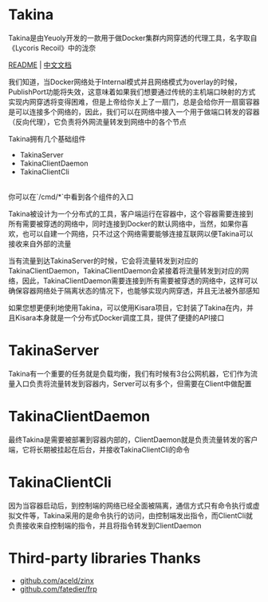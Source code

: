 # Takina
Takina是由Yeuoly开发的一款用于做Docker集群内网穿透的代理工具，名字取自《Lycoris Recoil》中的泷奈<br>

[README](README.md) | [中文文档](README_cn.md)

我们知道，当Docker网络处于Internal模式并且网络模式为overlay的时候，PublishPort功能将失效，这意味着如果我们想要通过传统的主机端口映射的方式实现内网穿透将变得困难，但是上帝给你关上了一扇门，总是会给你开一扇窗容器是可以连接多个网络的，因此，我们可以在网络中接入一个用于做端口转发的容器（反向代理），它负责将外网流量转发到网络中的各个节点 <br>

Takina拥有几个基础组件

- TakinaServer
- TakinaClientDaemon
- TakinaClientCli

<br>
你可以在`/cmd/*`中看到各个组件的入口
<br>

Takina被设计为一个分布式的工具，客户端运行在容器中，这个容器需要连接到所有需要被穿透的网络中，同时连接到Docker的默认网络中，当然，如果你喜欢，也可以自建一个网络，只不过这个网络需要能够连接互联网以便Takina可以接收来自外部的流量<br>

当有流量到达TakinaServer的时候，它会将流量转发到对应的TakinaClientDaemon，TakinaClientDaemon会紧接着将流量转发到对应的网络，因此，TakinaClientDaemon需要连接到所有需要被穿透的网络中，这样可以确保容器网络处于隔离状态的情况下，也能够实现内网穿透，并且无法被外部感知<br>

如果您想更便利地使用Takina，可以使用Kisara项目，它封装了Takina在内，并且Kisara本身就是一个分布式Docker调度工具，提供了便捷的API接口<br>

# TakinaServer
Takina有一个重要的任务就是负载均衡，我们有时候有3台公网机器，它们作为流量入口负责将流量转发到容器内，Server可以有多个，但需要在Client中做配置

# TakinaClientDaemon
最终Takina是需要被部署到容器内部的，ClientDaemon就是负责流量转发的客户端，它将长期被挂起在后台，并接收TakinaClientCli的命令

# TakinaClientCli
因为当容器启动后，到控制端的网络已经全面被隔离，通信方式只有命令执行或虚拟文件等，Takina采用的是命令执行的访问，由控制端发出指令，而ClientCli就负责接收来自控制端的指令，并且将指令转发到ClientDaemon

# Third-party libraries Thanks

- [github.com/aceld/zinx](https://github.com/aceld/zinx)
- [github.com/fatedier/frp](https://github.com/fatedier/frp)
